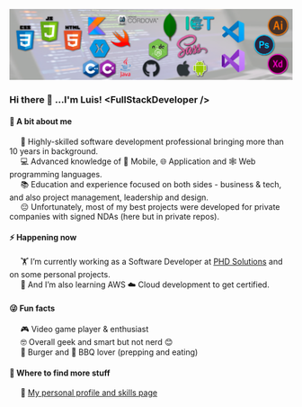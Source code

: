 ![stacks](./Background.png)

### Hi there 👋 ...I'm Luis!  \<FullStackDeveloper />

#### 🤔 A bit about me
&nbsp;&nbsp;&nbsp;&nbsp;&nbsp;🤹 Highly-skilled software development professional bringing more than 10 years in background.<br>
&nbsp;&nbsp;&nbsp;&nbsp;&nbsp;💻 Advanced knowledge of 📱 Mobile, 🌐 Application and 🕸️ Web programming languages.<br>
&nbsp;&nbsp;&nbsp;&nbsp;&nbsp;📚 Education and experience focused on both sides - business & tech, and also project management, leadership and design.<br>
&nbsp;&nbsp;&nbsp;&nbsp;&nbsp;😔 Unfortunately, most of my best projects were developed for private companies with signed NDAs (here but in private repos).<br>

#### ⚡ Happening now
&nbsp;&nbsp;&nbsp;&nbsp;&nbsp;🏋️‍ I’m currently working as a Software Developer at [PHD Solutions](https://phdsolutions.ca/) and on some personal projects.<br>
&nbsp;&nbsp;&nbsp;&nbsp;&nbsp;📖 And I’m also learning AWS ☁️ Cloud development to get certified.<br>

#### 😜 Fun facts
&nbsp;&nbsp;&nbsp;&nbsp;&nbsp;🎮 Video game player & enthusiast<br>
&nbsp;&nbsp;&nbsp;&nbsp;&nbsp;🤓 Overall geek and smart but not nerd 😊<br>
&nbsp;&nbsp;&nbsp;&nbsp;&nbsp;🍔 Burger and 🥩 BBQ lover (prepping and eating)<br>

#### 💬 Where to find more stuff
&nbsp;&nbsp;&nbsp;&nbsp;&nbsp;💼 [My personal profile and skills page](https://appdevcanada.github.io)
